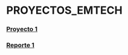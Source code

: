 # PROYECTOS_EMTECH

### [Proyecto 1](https://github.com/KeilaPuenteG/PROYECTOS_EMTECH/blob/main/PROYECTO-01-PUENTE-KEILA.py)
### [Reporte 1](https://github.com/KeilaPuenteG/PROYECTOS_EMTECH/blob/main/REPORTE-01-PUENTE-KEILA%20.pdf)
